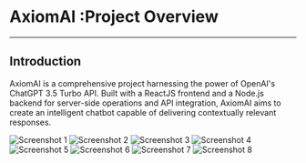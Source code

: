 <h1>AxiomAI :Project Overview</h1>
<hr>

<h2>Introduction</h2>
<p>AxiomAI is a comprehensive project harnessing the power of OpenAI's ChatGPT 3.5 Turbo
API. Built with a ReactJS frontend and a Node.js backend for server-side operations and
API integration, AxiomAI aims to create an intelligent chatbot capable of delivering
contextually relevant responses.</p>


<img src="tin sc1.png" alt="Screenshot 1">
<img src="tin sc2.png" alt="Screenshot 2">
<img src="tin sc3.png" alt="Screenshot 3">
<img src="tin sc4.png" alt="Screenshot 4">
<img src="tin sc5.png" alt="Screenshot 5">
<img src="tin sc6.png" alt="Screenshot 6">
<img src="tin sc7.png" alt="Screenshot 7">
<img src="tin sc8.png" alt="Screenshot 8">

